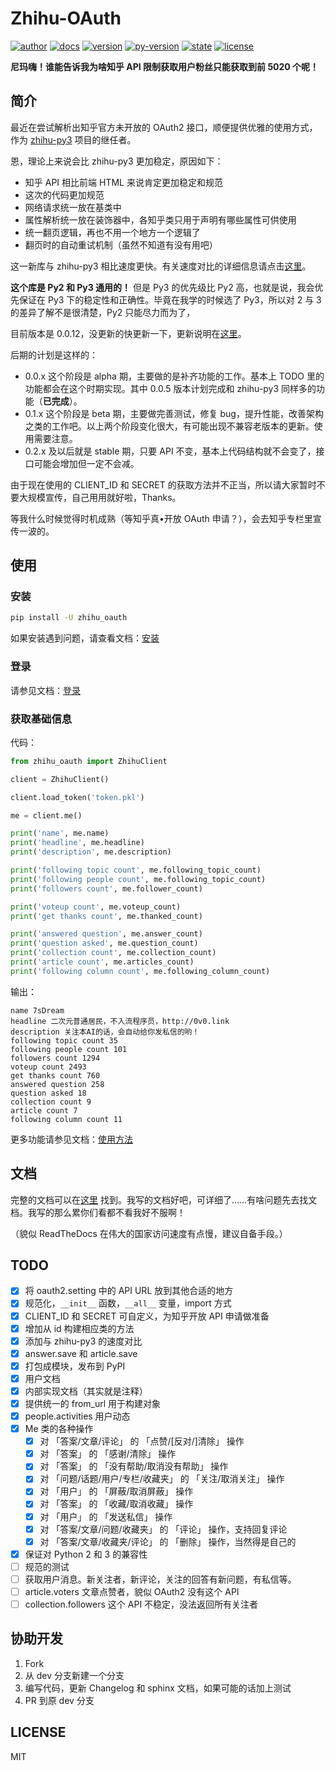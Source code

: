 # Zhihu-OAuth

[![author][badge-author]][my-zhihu] [![docs][badge-docs]][rtds-home] [![version][badge-version]][pypi] [![py-version][badge-py-version]][pypi] [![state][badge-state]][pypi] [![license][badge-license]][license]

**尼玛嗨！谁能告诉我为啥知乎 API 限制获取用户粉丝只能获取到前 5020 个呢！**

## 简介

最近在尝试解析出知乎官方未开放的 OAuth2 接口，顺便提供优雅的使用方式，作为 [zhihu-py3][zhihu-py3-github] 项目的继任者。

恩，理论上来说会比 zhihu-py3 更加稳定，原因如下：

- 知乎 API 相比前端 HTML 来说肯定更加稳定和规范
- 这次的代码更加规范
- 网络请求统一放在基类中
- 属性解析统一放在装饰器中，各知乎类只用于声明有哪些属性可供使用
- 统一翻页逻辑，再也不用一个地方一个逻辑了
- 翻页时的自动重试机制（虽然不知道有没有用吧）

这一新库与 zhihu-py3 相比速度更快。有关速度对比的详细信息请点击[这里][speed-compare]。

**这个库是 Py2 和 Py3 通用的！** 但是 Py3 的优先级比 Py2 高，也就是说，我会优先保证在 Py3 下的稳定性和正确性。毕竟在我学的时候选了 Py3，所以对 2 与 3 的差异了解不是很清楚，Py2 只能尽力而为了，

目前版本是 0.0.12，没更新的快更新一下，更新说明在[这里][changelog]。

后期的计划是这样的：

- 0.0.x 这个阶段是 alpha 期，主要做的是补齐功能的工作。基本上 TODO 里的功能都会在这个时期实现。其中 0.0.5 版本计划完成和 zhihu-py3 同样多的功能（**已完成**）。 
- 0.1.x 这个阶段是 beta 期，主要做完善测试，修复 bug，提升性能，改善架构之类的工作吧。以上两个阶段变化很大，有可能出现不兼容老版本的更新。使用需要注意。
- 0.2.x 及以后就是 stable 期，只要 API 不变，基本上代码结构就不会变了，接口可能会增加但一定不会减。

由于现在使用的 CLIENT_ID 和 SECRET 的获取方法并不正当，所以请大家暂时不要大规模宣传，自己用用就好啦，Thanks。

等我什么时候觉得时机成熟（等知乎真•开放 OAuth 申请？），会去知乎专栏里宣传一波的。

## 使用

### 安装

```bash
pip install -U zhihu_oauth
```

如果安装遇到问题，请查看文档：[安装][rtds-install]

### 登录

请参见文档：[登录][rtds-login]

### 获取基础信息

代码：

```python
from zhihu_oauth import ZhihuClient

client = ZhihuClient()

client.load_token('token.pkl')

me = client.me()

print('name', me.name)
print('headline', me.headline)
print('description', me.description)

print('following topic count', me.following_topic_count)
print('following people count', me.following_topic_count)
print('followers count', me.follower_count)

print('voteup count', me.voteup_count)
print('get thanks count', me.thanked_count)

print('answered question', me.answer_count)
print('question asked', me.question_count)
print('collection count', me.collection_count)
print('article count', me.articles_count)
print('following column count', me.following_column_count)
```

输出：

```text
name 7sDream
headline 二次元普通居民，不入流程序员，http://0v0.link
description 关注本AI的话，会自动给你发私信的哟！
following topic count 35
following people count 101
followers count 1294
voteup count 2493
get thanks count 760
answered question 258
question asked 18
collection count 9
article count 7
following column count 11
```

更多功能请参见文档：[使用方法][rtds-usage]

## 文档

完整的文档可以在[这里][rtds-home] 找到。我写的文档好吧，可详细了……有啥问题先去找文档。我写的那么累你们看都不看我好不服啊！

（貌似 ReadTheDocs 在伟大的国家访问速度有点慢，建议自备手段。）

## TODO

- [x] 将 oauth2.setting 中的 API URL 放到其他合适的地方
- [x] 规范化，`__init__` 函数，`__all__` 变量，import 方式
- [x] CLIENT_ID 和 SECRET 可自定义，为知乎开放 API 申请做准备
- [x] 增加从 id 构建相应类的方法
- [x] 添加与 zhihu-py3 的速度对比
- [x] answer.save 和 article.save
- [x] 打包成模块，发布到 PyPI
- [x] 用户文档
- [x] 内部实现文档（其实就是注释）
- [x] 提供统一的 from_url 用于构建对象
- [x] people.activities 用户动态
- [x] Me 类的各种操作
    + [x] 对 「答案/文章/评论」 的 「点赞/[反对/]清除」 操作
    + [x] 对 「答案」 的 「感谢/清除」 操作
    + [x] 对 「答案」 的 「没有帮助/取消没有帮助」 操作
    + [x] 对 「问题/话题/用户/专栏/收藏夹」 的 「关注/取消关注」 操作
    + [x] 对 「用户」 的 「屏蔽/取消屏蔽」 操作
    + [x] 对 「答案」 的 「收藏/取消收藏」 操作
    + [x] 对 「用户」 的 「发送私信」 操作
    + [x] 对 「答案/文章/问题/收藏夹」 的 「评论」 操作，支持回复评论
    + [x] 对 「答案/文章/收藏夹/评论」 的 「删除」 操作，当然得是自己的
- [x] 保证对 Python 2 和 3 的兼容性
- [ ] 规范的测试
- [ ] 获取用户消息。新关注者，新评论，关注的回答有新问题，有私信等。
- [ ] article.voters 文章点赞者，貌似 OAuth2 没有这个 API
- [ ] collection.followers 这个 API 不稳定，没法返回所有关注者

## 协助开发

1. Fork
2. 从 dev 分支新建一个分支
3. 编写代码，更新 Changelog 和 sphinx 文档，如果可能的话加上测试
4. PR 到原 dev 分支

## LICENSE

MIT


[zhihu-py3-github]: https://github.com/7sDream/zhihu-py3
[speed-compare]: https://github.com/7sDream/zhihu-oauth/blob/master/compare.md
[changelog]: https://github.com/7sDream/zhihu-oauth/blob/master/changelog.md

[rtds-home]: http://zhihu-oauth.readthedocs.io/zh_CN/latest
[rtds-install]: http://zhihu-oauth.readthedocs.io/zh_CN/latest/guide/install.html
[rtds-login]: http://zhihu-oauth.readthedocs.io/zh_CN/latest/guide/login.html
[rtds-usage]: http://zhihu-oauth.readthedocs.io/zh_CN/latest/guide/use.html

[badge-author]: https://img.shields.io/badge/Author-7sDream-blue.svg
[badge-docs]: https://readthedocs.org/projects/zhihu-oauth/badge/?version=latest
[badge-version]: https://img.shields.io/pypi/v/zhihu_oauth.svg
[badge-py-version]: https://img.shields.io/pypi/pyversions/zhihu_oauth.svg
[badge-state]: https://img.shields.io/pypi/status/zhihu_oauth.svg
[badge-license]: https://img.shields.io/pypi/l/zhihu_oauth.svg

[my-zhihu]: https://www.zhihu.com/people/7sdream
[pypi]: https://pypi.python.org/pypi/zhihu_oauth
[license]: https://github.com/7sDream/zhihu-oauth/blob/master/LICENSE
